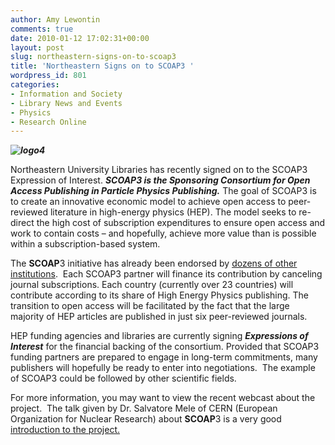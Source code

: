 ```yaml
---
author: Amy Lewontin
comments: true
date: 2010-01-12 17:02:31+00:00
layout: post
slug: northeastern-signs-on-to-scoap3
title: 'Northeastern Signs on to SCOAP3 '
wordpress_id: 801
categories:
- Information and Society
- Library News and Events
- Physics
- Research Online
---
```


**_![logo4](http://www.lib.neu.edu/snippets/wp-content/uploads/2010/01/logo4.png)_**

Northeastern University Libraries has recently signed on to the SCOAP3 Expression of Interest. **_SCOAP3 is the Sponsoring Consortium for Open Access Publishing in Particle Physics Publishing._** The goal of SCOAP3 is to create an innovative economic model to achieve open access to peer-reviewed literature in high-energy physics (HEP). The model seeks to re-direct the high cost of subscription expenditures to ensure open access and work to contain costs – and hopefully, achieve more value than is possible within a subscription-based system.

The **SCOAP**3 initiative has already been endorsed by [dozens of other institutions](http://scoap3.org/whoisscoap3.html).  Each SCOAP3 partner will finance its contribution by canceling journal subscriptions. Each country (currently over 23 countries) will contribute according to its share of High Energy Physics publishing. The transition to open access will be facilitated by the fact that the large majority of HEP articles are published in just six peer-reviewed journals.

HEP funding agencies and libraries are currently signing **_Expressions of Interest_** for the financial backing of the consortium. Provided that SCOAP3 funding partners are prepared to engage in long-term commitments, many publishers will hopefully be ready to enter into negotiations.  The example of SCOAP3 could be followed by other scientific fields.

For more information, you may want to view the recent webcast about the project.  The talk given by Dr. Salvatore Mele of CERN (European Organization for Nuclear Research) about **SCOAP**3 is a very good [introduction to the project.](http://blip.tv/file/2233810/)
